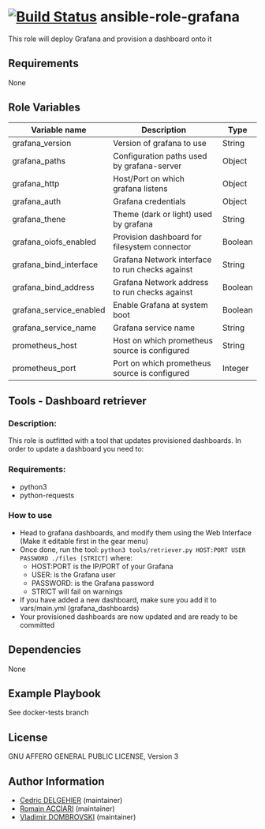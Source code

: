 [![Build Status](https://travis-ci.org/open-io/ansible-role-openio-grafana.svg?branch=master)](https://travis-ci.org/open-io/ansible-role-openio-grafana)
ansible-role-grafana
=========

This role will deploy Grafana and provision a dashboard onto it

Requirements
------------

None

Role Variables
--------------

| Variable name           | Description                                     | Type    |
| ----------------------- | ----------------------------------------------- | ------- |
| grafana_version         | Version of grafana to use                       | String  |
| grafana_paths           | Configuration paths used by grafana-server      | Object  |
| grafana_http            | Host/Port on which grafana listens              | Object  |
| grafana_auth            | Grafana credentials                             | Object  |
| grafana_thene           | Theme (dark or light) used by grafana           | String  |
| grafana_oiofs_enabled   | Provision dashboard for filesystem connector    | Boolean |
| grafana_bind_interface  | Grafana Network interface to run checks against | String  |
| grafana_bind_address    | Grafana Network address to run checks against   | Boolean |
| grafana_service_enabled | Enable Grafana at system boot                   | Boolean |
| grafana_service_name    | Grafana service name                            | String  |
| prometheus_host         | Host on which prometheus source is configured   | String  |
| prometheus_port         | Port on which prometheus source is configured   | Integer |


Tools - Dashboard retriever
-----

### Description:

This role is outfitted with a tool that updates provisioned dashboards. In order to update a dashboard you need to:

### Requirements:

- python3
- python-requests

### How to use

- Head to grafana dashboards, and modify them using the Web Interface (Make it editable first in the gear menu)
- Once done, run the tool: `python3 tools/retriever.py HOST:PORT USER PASSWORD ./files [STRICT]` where:
    - HOST:PORT is the IP/PORT of your Grafana
    - USER: is the Grafana user
    - PASSWORD: is the Grafana password
    - STRICT will fail on warnings
- If you have added a new dashboard, make sure you add it to vars/main.yml (grafana_dashboards)
- Your provisioned dashboards are now updated and are ready to be committed

Dependencies
------------

None

Example Playbook
----------------

See docker-tests branch

License
-------

GNU AFFERO GENERAL PUBLIC LICENSE, Version 3

Author Information
------------------

- [Cedric DELGEHIER](https://github.com/cdelgehier) (maintainer)
- [Romain ACCIARI](https://github.com/racciari) (maintainer)
- [Vladimir DOMBROVSKI](https://github.com/vdombrovski) (maintainer)
